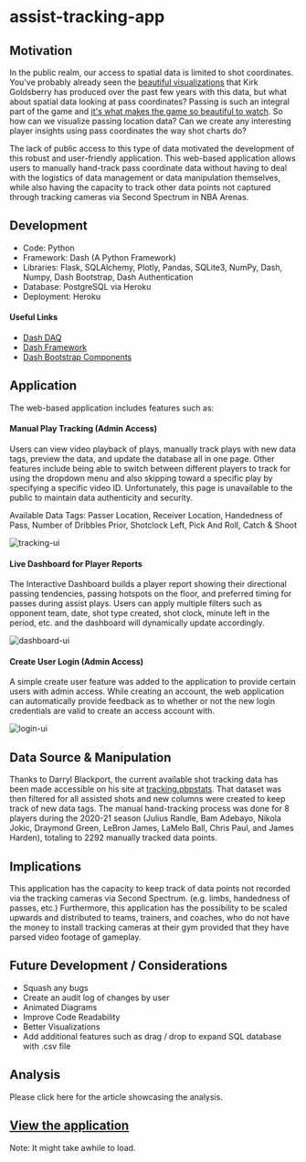 # assist-tracking-app

## Motivation

In the public realm, our access to spatial data is limited to shot coordinates. You've probably already seen the [beautiful visualizations](https://www.instagram.com/kirkgoldsberry/?hl=en) that Kirk Goldsberry has produced over the past few years with this data, but what about spatial data looking at pass coordinates? Passing is such an integral part of the game and [it's what makes the game so beautiful to watch](https://www.youtube.com/watch?v=NsBGF1fjXvY&ab_channel=EvinGualberto). So how can we visualize passing location data? Can we create any interesting player insights using pass coordinates the way shot charts do?

The lack of public access to this type of data motivated the development of this robust and user-friendly application. This web-based application allows users to manually hand-track pass coordinate data without having to deal with the logistics of data management or data manipulation themselves, while also having the capacity to track other data points not captured through tracking cameras via Second Spectrum in NBA Arenas.

## Development

- Code: Python
- Framework: Dash (A Python Framework)
- Libraries: Flask, SQLAlchemy, Plotly, Pandas, SQLite3, NumPy, Dash, Numpy, Dash Bootstrap, Dash Authentication
- Database: PostgreSQL via Heroku
- Deployment: Heroku

#### Useful Links
- [Dash DAQ](https://dash.plotly.com/dash-daq)
- [Dash Framework](https://plotly.com/dash/)
- [Dash Bootstrap Components](https://dash-bootstrap-components.opensource.faculty.ai/)

## Application

The web-based application includes features such as:

#### Manual Play Tracking (Admin Access)
Users can view video playback of plays, manually track plays with new data tags, preview the data, and update the database all in one page. Other features include being able to switch between different players to track for using the dropdown menu and also skipping toward a specific play by specifying a specific video ID. Unfortunately, this page is unavailable to the public to maintain data authenticity and security.

Available Data Tags: Passer Location, Receiver Location, Handedness of Pass, Number of Dribbles Prior, Shotclock Left, Pick And Roll, Catch & Shoot

![tracking-ui](https://user-images.githubusercontent.com/65103724/163692808-90f4c48a-3e3b-4c8d-b4ca-1e19b0cd1792.png)

#### Live Dashboard for Player Reports
The Interactive Dashboard builds a player report showing their directional passing tendencies, passing hotspots on the floor, and preferred timing for passes during assist plays. Users can apply multiple filters such as opponent team, date, shot type created, shot clock, minute left in the period, etc. and the dashboard will dynamically update accordingly.

![dashboard-ui](https://user-images.githubusercontent.com/65103724/163692815-85a7d1e1-f601-417f-801c-277c355b471f.png)

#### Create User Login (Admin Access)
A simple create user feature was added to the application to provide certain users with admin access. While creating an account, the web application can automatically provide feedback as to whether or not the new login credentials are valid to create an access account with.

![login-ui](https://user-images.githubusercontent.com/65103724/163692813-f7f4f118-1137-4ca4-af5e-bd02189fdabc.gif)

###

## Data Source & Manipulation

Thanks to Darryl Blackport, the current available shot tracking data has been made accessible on his site at [tracking.pbpstats](tracking.pbpstats.com). That dataset was then filtered for all assisted shots and new columns were created to keep track of new data tags. The manual hand-tracking process was done for 8 players during the 2020-21 season (Julius Randle, Bam Adebayo, Nikola Jokic, Draymond Green, LeBron James, LaMelo Ball, Chris Paul, and James Harden), totaling to 2292 manually tracked data points.

## Implications
This application has the capacity to keep track of data points not recorded via the tracking cameras via Second Spectrum. (e.g. limbs, handedness of passes, etc.) Furthermore, this application has the possibility to be scaled upwards and distributed to teams, trainers, and coaches, who do not have the money to install tracking cameras at their gym provided that they have parsed video footage of gameplay.

## Future Development / Considerations
- Squash any bugs
- Create an audit log of changes by user
- Animated Diagrams
- Improve Code Readability
- Better Visualizations
- Add additional features such as drag / drop to expand SQL database with .csv file

## Analysis

Please click here for the article showcasing the analysis.

## [View the application](https://tracking-dashboard-app.herokuapp.com/home)

Note: It might take awhile to load.
